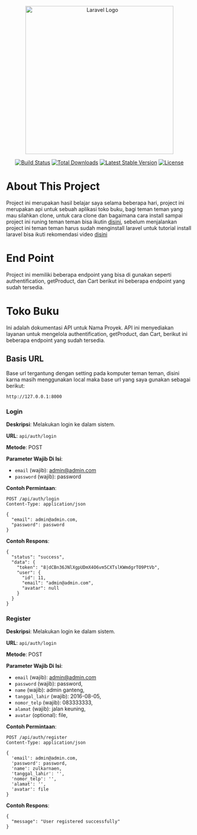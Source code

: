 <p align="center"><a href="https://laravel.com" target="_blank"><img src="https://raw.githubusercontent.com/laravel/art/master/logo-lockup/5%20SVG/2%20CMYK/1%20Full%20Color/laravel-logolockup-cmyk-red.svg" width="400" alt="Laravel Logo"></a></p>

<p align="center">
<a href="https://github.com/laravel/framework/actions"><img src="https://github.com/laravel/framework/workflows/tests/badge.svg" alt="Build Status"></a>
<a href="https://packagist.org/packages/laravel/framework"><img src="https://img.shields.io/packagist/dt/laravel/framework" alt="Total Downloads"></a>
<a href="https://packagist.org/packages/laravel/framework"><img src="https://img.shields.io/packagist/v/laravel/framework" alt="Latest Stable Version"></a>
<a href="https://packagist.org/packages/laravel/framework"><img src="https://img.shields.io/packagist/l/laravel/framework" alt="License"></a>
</p>

# About This Project
Project ini merupakan hasil belajar saya selama beberapa hari, project ini merupakan api untuk sebuah aplikasi toko buku, bagi teman teman yang mau silahkan clone, untuk cara clone dan bagaimana cara install sampai project ini runing teman teman bisa ikutin [disini](), sebelum menjalankan project ini teman teman harus sudah menginstall laravel untuk tutorial install laravel bisa ikuti rekomendasi video [disini]()

# End Point
Project ini memiliki beberapa endpoint yang bisa di gunakan seperti authentification, getProduct, dan Cart
berikut ini beberapa endpoint yang sudah tersedia.


# Toko Buku

Ini adalah dokumentasi API untuk Nama Proyek. API ini menyediakan layanan untuk mengelola authentification, getProduct, dan Cart, berikut ini beberapa endpoint yang sudah tersedia.

## Basis URL

Base url tergantung dengan setting pada komputer teman teman, disini karna masih menggunakan local maka base url yang saya gunakan sebagai berikut:
```
http://127.0.0.1:8000
```

### Login 

**Deskripsi**: Melakukan login ke dalam sistem.

**URL**: `api/auth/login`

**Metode**: POST

**Parameter Wajib Di Isi**:

- `email` (wajib): admin@admin.com
- `password` (wajib): password

**Contoh Permintaan**:
```
POST /api/auth/login
Content-Type: application/json

{
  "email": admin@admin.com,
  "password": password
}
```
**Contoh Respons**:

```
{
  "status": "success",
  "data": {
    "token": "8|dCBn36JNlXgpUDmX4O6vm5CXTslKWmdgrTO9PtVb",
    "user": {
      "id": 11,
      "email": "admin@admin.com",
      "avatar": null
    }
  }
}

```

### Register 

**Deskripsi**: Melakukan login ke dalam sistem.

**URL**: `api/auth/login`

**Metode**: POST

**Parameter Wajib Di Isi**:

- `email` (wajib): admin@admin.com
- `password` (wajib): password,
- `name` (wajib): admin ganteng,
- `tanggal_lahir` (wajib): 2016-08-05,
- `nomor_telp` (wajib): 083333333,
- `alamat` (wajib): jalan keuning,
- `avatar` (optional): file,

**Contoh Permintaan**:
```
POST /api/auth/register
Content-Type: application/json

{
  'email': admin@admin.com,
  'password': password,
  'name': zulkarnaen,
  'tanggal_lahir': '',
  'nomor_telp': '',
  'alamat': '',
  'avatar': file
}
```
**Contoh Respons**:

```
{
  "message": "User registered successfully"
}

```




